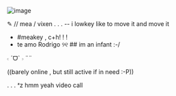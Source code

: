 ![image](https://github.com/user-attachments/assets/060c7e2a-07e7-4807-81b1-c21a43d330ec)



✎ // mea / vixen . . .
-- i lowkey like to move it and move it
- #meakey , c+h! ! !
- te amo Rodrigo ୨୧ ## im an infant :-/

𝇋 ˊᗜˋ 𝇌 ¨¨

((barely online , but still active if in need :-P))


. . . ᶻz hmm yeah video call
